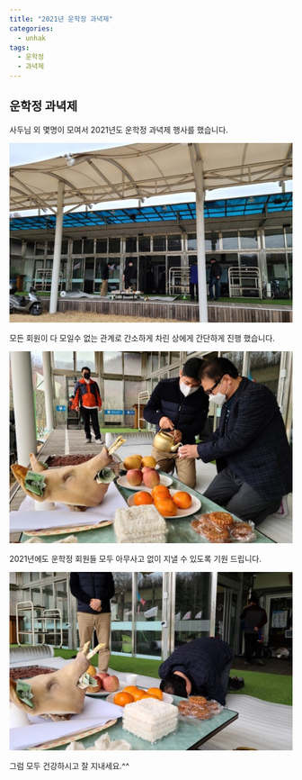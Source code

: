 ```yaml
---
title: "2021년 운학정 과녁제"
categories:
  - unhak
tags:
  - 운학정
  - 과녁제
---
```


## 운학정 과녁제

사두님 외 몇명이 모여서 2021년도 운학정 과녁제 행사를 했습니다.     

![광명시 운학정 과녁제 이미지1](/assets/images/unhak/gwanyeog_001.jpg "광명시 운학정 과녁제 이미지1")

모든 회원이 다 모일수 없는 관계로 간소하게 차린 상에게 간단하게 진행 했습니다.     

![광명시 운학정 과녁제 이미지2](/assets/images/unhak/gwanyeog_002.jpg "광명시 운학정 과녁제 이미지2")

2021년에도 운학정 회원들 모두 아무사고 없이 지낼 수 있도록 기원 드립니다.     

![광명시 운학정 과녁제 이미지3](/assets/images/unhak/gwanyeog_003.jpg "광명시 운학정 과녁제 이미지3")

그럼 모두 건강하시고 잘 지내세요.^^

